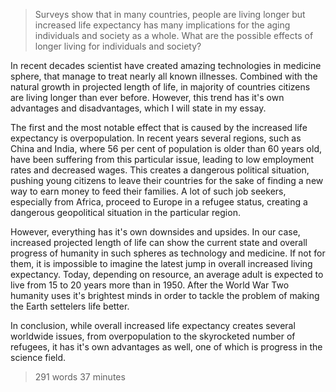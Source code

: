 >Surveys show that in many countries, people are living longer but increased life expectancy has many implications for the aging individuals and society as a whole. 
>What are the possible effects of longer living for individuals and society?

In recent decades scientist have created amazing technologies in medicine sphere, that manage to treat nearly all known illnesses. Combined with the natural growth in projected length of life, in majority of countries citizens are living longer than ever before. However, this trend has it's own advantages and disadvantages, which I will state in my essay.

The first and the most notable effect that is caused by the increased life expectancy is overpopulation. In recent years several regions, such as China and India, where 56 per cent of population is older than 60 years old, have been suffering from this particular issue, leading to low employment rates and decreased wages. This creates a dangerous political situation, pushing young citizens to leave their countries for the sake of finding a new way to earn money to feed their families. A lot of such job seekers, especially from Africa, proceed to Europe in a refugee status, creating a dangerous geopolitical situation in the particular region. 

However, everything has it's own downsides and upsides. In our case, increased projected length of life can show the current state and overall progress of humanity in such spheres as technology and medicine. If not for them, it is impossible to imagine the latest jump in overall increased living expectancy. Today, depending on resource, an average adult is expected to live from 15 to 20 years more than in 1950. After the World War Two humanity uses it's brightest minds in order to tackle the  problem of making the Earth settelers life better.

In conclusion, while overall increased life expectancy creates several worldwide issues, from overpopulation to the skyrocketed number of refugees, it has it's own advantages as well, one of which is progress in the science field.

> 291 words
> 37 minutes

